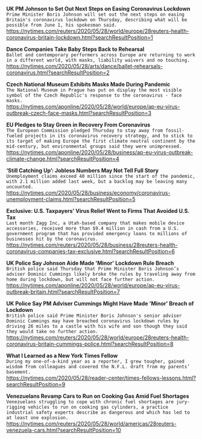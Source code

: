 **UK PM Johnson to Set Out Next Steps on Easing Coronavirus Lockdown**\
`Prime Minister Boris Johnson will set out the next steps on easing Britain's coronavirus lockdown on Thursday, describing what will be possible from June 1, his spokesman said.`\
https://nytimes.com/reuters/2020/05/28/world/europe/28reuters-health-coronavirus-britain-lockdown.html?searchResultPosition=1

**Dance Companies Take Baby Steps Back to Rehearsal**\
`Ballet and contemporary performers across Europe are returning to work in a different world, with masks, liability waivers and no touching.`\
https://nytimes.com/2020/05/28/arts/dance/ballet-rehearsals-coronavirus.html?searchResultPosition=2

**Czech National Museum Exhibits Masks Made During Pandemic**\
`The National Museum in Prague has put on display the most visible symbol of the Czech Republic's response to the coronavirus - face masks.`\
https://nytimes.com/aponline/2020/05/28/world/europe/ap-eu-virus-outbreak-czech-face-masks.html?searchResultPosition=3

**EU Pledges to Stay Green in Recovery From Coronavirus**\
`The European Commission pledged Thursday to stay away from fossil-fueled projects in its coronavirus recovery strategy, and to stick to its target of making Europe the first climate neutral continent by the mid-century, but environmental groups said they were unimpressed.`\
https://nytimes.com/aponline/2020/05/28/business/ap-eu-virus-outbreak-climate-change.html?searchResultPosition=4

**‘Still Catching Up’: Jobless Numbers May Not Tell Full Story**\
`Unemployment claims exceed 40 million since the start of the pandemic, with 2.1 million added last week, but a backlog may be leaving many uncounted.`\
https://nytimes.com/2020/05/28/business/economy/coronavirus-unemployment-claims.html?searchResultPosition=5

**Exclusive: U.S. Taxpayers' Virus Relief Went to Firms That Avoided U.S. Tax**\
`Last month Zagg Inc, a Utah-based company that makes mobile device accessories, received more than $9.4 million in cash from a U.S. government program that has provided emergency loans to millions of businesses hit by the coronavirus.`\
https://nytimes.com/reuters/2020/05/28/business/28reuters-health-coronavirus-companies-tax-exclusive.html?searchResultPosition=6

**UK Police Say Johnson Aide Made 'Minor' Lockdown Rule Breach**\
`British police said Thursday that Prime Minister Boris Johnson’s adviser Dominic Cummings likely broke the rules by traveling away from home during lockdown, but will not face further action.`\
https://nytimes.com/aponline/2020/05/28/world/europe/ap-eu-virus-outbreak-britain.html?searchResultPosition=7

**UK Police Say PM Adviser Cummings Might Have Made 'Minor' Breach of Lockdown**\
`British police said Prime Minister Boris Johnson's senior adviser Dominic Cummings may have breached coronavirus lockdown rules by driving 26 miles to a castle with his wife and son though they said they would take no further action.`\
https://nytimes.com/reuters/2020/05/28/world/europe/28reuters-health-coronavirus-britain-cummings-police.html?searchResultPosition=8

**What I Learned as a New York Times Fellow**\
`During my one-of-a-kind year as a reporter, I grew tougher, gained wisdom from colleagues and covered the N.F.L. draft from my parents’ basement.`\
https://nytimes.com/2020/05/28/reader-center/times-fellows-lessons.html?searchResultPosition=9

**Venezuelans Revamp Cars to Run on Cooking Gas Amid Fuel Shortages**\
`Venezuelans struggling to cope with chronic fuel shortages are jury-rigging vehicles to run on cooking gas cylinders, a practice industrial safety experts describe as dangerous and which has led to at least one explosion.`\
https://nytimes.com/reuters/2020/05/28/world/americas/28reuters-venezuela-cars.html?searchResultPosition=10

